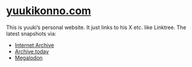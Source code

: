 # [yuukikonno.com](https://yuukikonno.com/)

This is yuuki’s personal website.  It just links to his X etc. like Linktree.
The latest snapshots via:

* [Internet Archive](https://web.archive.org/web/20231021030326/https://yuukikonno.com/)
* [Archive.today](https://archive.li/2023.10.21-030341/https://yuukikonno.com/)
* [Megalodon](https://megalodon.jp/2023-1021-1203-09/https://yuukikonno.com:443/)
